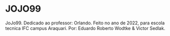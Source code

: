 # JOJO99
JoJo99.
Dedicado ao professor: Orlando.
Feito no ano de 2022,
para escola tecnica IFC campus Araquari.
Por: Eduardo Roberto Wodtke & Victor Sedlak.
